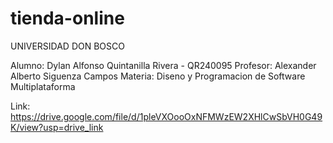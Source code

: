 # tienda-online

UNIVERSIDAD DON BOSCO

Alumno: Dylan Alfonso Quintanilla Rivera - QR240095
Profesor: Alexander Alberto Siguenza Campos
Materia: Diseno y Programacion de Software Multiplataforma 

Link: https://drive.google.com/file/d/1pleVXOooOxNFMWzEW2XHlCwSbVH0G49K/view?usp=drive_link